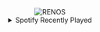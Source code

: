 <div align="center">
<picture>
    <source media="(prefers-color-scheme: dark)" srcset="https://i.ibb.co/2WBmrw5/output-gif.gif">
    <source media="(prefers-color-scheme: light)" srcset="https://i.ibb.co/2WBmrw5/output-gif.gif">
    <img alt="RENOS" src="https://i.ibb.co/2WBmrw5/output-gif.gif">
</picture>
<details>
<summary>Spotify Recently Played</summary>
<img src="https://spotify-recently-played-readme.vercel.app/api?user=31d6d6zerc5ct6kck32na2ozsqf4&unique=1&width=400" alt="Spotify" />
</details>
</div>

<!-- Image deletion URL: https://ibb.co/bQnqVx7/6144933be26d67991cc5f85e8e086c70 -->
